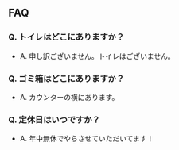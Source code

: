 ## FAQ

### Q. トイレはどこにありますか？
- A. 申し訳ございません。トイレはございません。

### Q. ゴミ箱はどこにありますか？
- A. カウンターの横にあります。

### Q. 定休日はいつですか？
- A. 年中無休でやらさせていただいてます！
